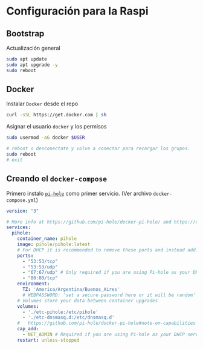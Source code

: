 # Configuración para la Raspi

## Bootstrap

Actualización general

```sh
sudo apt update
sudo apt upgrade -y
sudo reboot
```

## Docker

Instalar `Docker` desde el repo

```sh
curl -sSL https://get.docker.com | sh
```

Asignar el usuario `docker` y los permisos

```sh
sudo usermod -aG docker $USER

# reboot o desconectate y volve a conectar para recargar los grupos.
sudo reboot
# exit
```

## Creando el `docker-compose`

Primero instalo [`pi-hole`](https://github.com/pi-hole/docker-pi-hole) como primer
servicio. (Ver archivo `docker-compose.yml`)

```yaml
version: "3"

# More info at https://github.com/pi-hole/docker-pi-hole/ and https://docs.pi-hole.net/
services:
  pihole:
    container_name: pihole
    image: pihole/pihole:latest
    # For DHCP it is recommended to remove these ports and instead add: network_mode: "host"
    ports:
      - "53:53/tcp"
      - "53:53/udp"
      - "67:67/udp" # Only required if you are using Pi-hole as your DHCP server
      - "80:80/tcp"
    environment:
      TZ: 'America/Argentina/Buenos_Aires'
      # WEBPASSWORD: 'set a secure password here or it will be random'
    # Volumes store your data between container upgrades
    volumes:
      - './etc-pihole:/etc/pihole'
      - './etc-dnsmasq.d:/etc/dnsmasq.d'
    #   https://github.com/pi-hole/docker-pi-hole#note-on-capabilities
    cap_add:
      - NET_ADMIN # Required if you are using Pi-hole as your DHCP server, else not needed
    restart: unless-stopped
```
